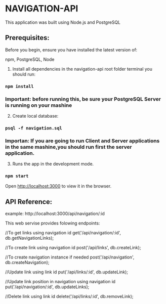 # NAVIGATION-API

This application was built using Node.js and PostgreSQL

## Prerequisites:

Before you begin, ensure you have installed the latest version of:

npm, PostgreSQL, Node

1) Install all dependencies in the navigation-api root folder terminal you should run:

### `npm install`

### Important: before running this, be sure your PostgreSQL Server is running on your mashine

2) Create local database:

### `psql -f navigation.sql`


### Importan: If you are going to run Client and Server applications in the same mashine,you should run first the server application.

3) Runs the app in the development mode.<br />

### `npm start`

Open [http://localhost:3000](http://localhost:3000) to view it in the browser.


## API Reference:
example: http://localhost:3000/api/navigation/:id

This web servise provides folowing endpoints:

//To get links using navigation id
get('/api/navigation/:id', db.getNavigationLinks);

//To create link using navigation id
post('/api/links', db.createLink);

//To create navigation instance if needed
post('/api/navigation', db.createNavigation);

//Update link using link id
put('/api/links/:id', db.updateLink);

//Update link position in navigation using navigation id
put('/api/navigation/:id', db.updateLinks);

//Delete link using link id
delete('/api/links/:id', db.removeLink);



